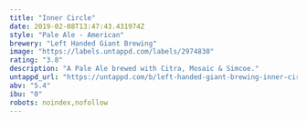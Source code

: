 ```yaml
---
title: "Inner Circle"
date: 2019-02-08T13:47:43.431974Z
style: "Pale Ale - American"
brewery: "Left Handed Giant Brewing"
image: "https://labels.untappd.com/labels/2974830"
rating: "3.8"
description: "A Pale Ale brewed with Citra, Mosaic & Simcoe."
untappd_url: "https://untappd.com/b/left-handed-giant-brewing-inner-circle/2974830"
abv: "5.4"
ibu: "0"
robots: noindex,nofollow
---
```

